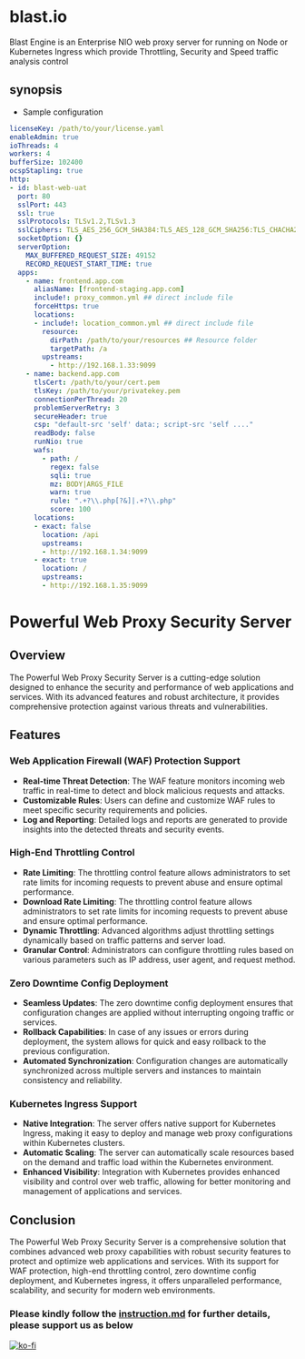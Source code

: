 # blast.io
Blast Engine is an Enterprise NIO web proxy server for running on Node or Kubernetes Ingress which provide Throttling, Security and Speed traffic analysis control


## synopsis

- Sample configuration
```yml
licenseKey: /path/to/your/license.yaml
enableAdmin: true
ioThreads: 4
workers: 4
bufferSize: 102400
ocspStapling: true
http:
- id: blast-web-uat
  port: 80
  sslPort: 443
  ssl: true
  sslProtocols: TLSv1.2,TLSv1.3
  sslCiphers: TLS_AES_256_GCM_SHA384:TLS_AES_128_GCM_SHA256:TLS_CHACHA20_POLY1305_SHA256:TLS_ECDHE_RSA_WITH_AES_256_GCM_SHA384:TLS_ECDHE_RSA_WITH_AES_128_GCM_SHA256:TLS_ECDHE_RSA_WITH_CHACHA20_POLY1305_SHA256:TLS_DHE_RSA_WITH_AES_256_GCM_SHA384:TLS_DHE_RSA_WITH_AES_128_GCM_SHA256
  socketOption: {}
  serverOption:
    MAX_BUFFERED_REQUEST_SIZE: 49152
    RECORD_REQUEST_START_TIME: true
  apps:
    - name: frontend.app.com
      aliasName: [frontend-staging.app.com]
      include!: proxy_common.yml ## direct include file
      forceHttps: true
      locations:
      - include!: location_common.yml ## direct include file
        resource:
          dirPath: /path/to/your/resources ## Resource folder
          targetPath: /a
        upstreams:
          - http://192.168.1.33:9099
    - name: backend.app.com
      tlsCert: /path/to/your/cert.pem
      tlsKey: /path/to/your/privatekey.pem
      connectionPerThread: 20
  	  problemServerRetry: 3
  	  secureHeader: true
  	  csp: "default-src 'self' data:; script-src 'self ...."
  	  readBody: false
  	  runNio: true
  	  wafs:
  	    - path: /
  	      regex: false
  	      sqli: true
  	      mz: BODY|ARGS_FILE
  	      warn: true
  	      rule: ".+?\\.php[?&]|.+?\\.php"
  	      score: 100
      locations: 
      - exact: false
        location: /api
        upstreams:
        - http://192.168.1.34:9099
      - exact: true
        location: /
        upstreams:
        - http://192.168.1.35:9099


```

# Powerful Web Proxy Security Server

## Overview

The Powerful Web Proxy Security Server is a cutting-edge solution designed to enhance the security and performance of web applications and services. With its advanced features and robust architecture, it provides comprehensive protection against various threats and vulnerabilities.

## Features

### Web Application Firewall (WAF) Protection Support

- **Real-time Threat Detection**: The WAF feature monitors incoming web traffic in real-time to detect and block malicious requests and attacks.
- **Customizable Rules**: Users can define and customize WAF rules to meet specific security requirements and policies.
- **Log and Reporting**: Detailed logs and reports are generated to provide insights into the detected threats and security events.

### High-End Throttling Control

- **Rate Limiting**: The throttling control feature allows administrators to set rate limits for incoming requests to prevent abuse and ensure optimal performance.
- **Download Rate Limiting**: The throttling control feature allows administrators to set rate limits for incoming requests to prevent abuse and ensure optimal performance.
- **Dynamic Throttling**: Advanced algorithms adjust throttling settings dynamically based on traffic patterns and server load.
- **Granular Control**: Administrators can configure throttling rules based on various parameters such as IP address, user agent, and request method.

### Zero Downtime Config Deployment

- **Seamless Updates**: The zero downtime config deployment ensures that configuration changes are applied without interrupting ongoing traffic or services.
- **Rollback Capabilities**: In case of any issues or errors during deployment, the system allows for quick and easy rollback to the previous configuration.
- **Automated Synchronization**: Configuration changes are automatically synchronized across multiple servers and instances to maintain consistency and reliability.

### Kubernetes Ingress Support

- **Native Integration**: The server offers native support for Kubernetes Ingress, making it easy to deploy and manage web proxy configurations within Kubernetes clusters.
- **Automatic Scaling**: The server can automatically scale resources based on the demand and traffic load within the Kubernetes environment.
- **Enhanced Visibility**: Integration with Kubernetes provides enhanced visibility and control over web traffic, allowing for better monitoring and management of applications and services.

## Conclusion

The Powerful Web Proxy Security Server is a comprehensive solution that combines advanced web proxy capabilities with robust security features to protect and optimize web applications and services. With its support for WAF protection, high-end throttling control, zero downtime config deployment, and Kubernetes ingress, it offers unparalleled performance, scalability, and security for modern web environments.



### Please kindly follow the [instruction.md](./instruction.md) for further details, please support us as below

[![ko-fi](https://storage.ko-fi.com/cdn/kofi2.png)](https://ko-fi.com/blastblast43267/shop)

